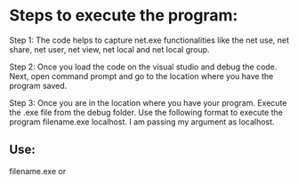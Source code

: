  # Steps to execute the program: 

Step 1: The code helps to capture net.exe functionalities like the net use, net share, net user, net view, net local and net local group. 

Step 2: Once you load the code on the visual studio and debug the code. Next, open command prompt and go to the location where you have the program saved. 

Step 3: Once you are in the location where you have your program. Execute the .exe file from the debug folder. Use the following format to execute the program filename.exe localhost. I am passing my argument as localhost. 

 ## Use:
 filename.exe <localhost>  or <IPaddress>

